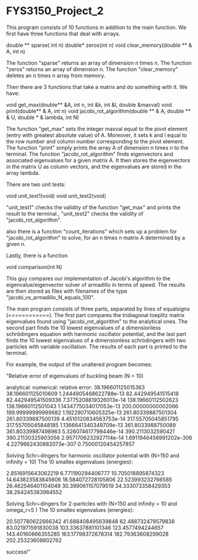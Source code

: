 # FYS3150_Project_2

This program consists of 10 functions in addition to the main function. We first have
three functions that deal with arrays.

double ** sparse( int n)
double* zeros(int n)
void clear_memory(double ** & A, int n)

The function "sparse" returns an array of dimension n times n. 
The function "zeros" returns an array of dimension n.
The function "clear_memory" deletes an n times n array from memory.

Then there are 3 functions that take a matrix and do something with it.
We have:

void get_max(double** &A, int n, int &k, int &l, double &maxval) 
void print(double** & A, int n)
void jacobi_rot_algorithm(double ** & A, double ** & U, double * & lambda, int N)

The function "get_max" sets the integer maxval equal to the pivot element (entry with greatest absolute value) of A.
Moreover, it sets k and l equal to the row number and column number corresponding to the pivot element.
  The function "print" simply prints the array A of dimension n times n to the terminal.
The function "jacobi_rot_algorithm" finds eigenvectors and associated eigenvalues for a given matrix A.
It then stores the eigenvectors in the matrix U as column vectors, and the eigenvalues are stored in the array lambda.

There are two unit tests:

void unit_test1(void)
void unit_test2(void)

"unit_test1" checks the validity of the function "get_max" and prints the result to the terminal.,
"unit_test2" checks the validity of "jacobi_rot_algorithm".

also there is a function "count_iterations" which sets up a problem for "jacobi_rot_algorithm" to solve,
for an n times n matrix A determined by a given n.

Lastly, there is a function 

void comparison(int N)

This guy compares our implementation of Jacobi's algorithm to the eigenvalue/eigenvector solver of armadillo
in terms of speed. The results are then stored as files with filenames of the type "jacobi_vs_armadillo_N_equals_100".


The main program consists of three parts, separated by lines of equalsigns (============).
The first part compares the tridiagonal toeplitz matrix eigenvalues found using "jacobi_rot_algorithm" to the analytical ones.
The second part finds the 10 lowest eigenvalues of a dimensionless schrödingers equation with harmonic oscillator potential,
and the last part finds the 10 lowest eigenvalues of a dimensionless schrödingers with two particles with variable oscillation.
The results of each part is printed to the terminal.


For example, the output of the unaltered program becomes:

"Relative error of eigenvalues of buckling beam (N = 10)

analytical:     numerical:      relative error:
38.196601125015363      38.196601125010609      1.2444905468622788e-13
82.442949541515418      82.442949541509336      7.3775208819326013e-14
138.19660112502623      138.19660112501043      1.1434775034017053e-13
200.00000000002066      199.99999999999682      1.192290710605325e-13
261.80339887501304      261.80339887500139      4.4510120634563753e-14
317.55705045851795      317.55705045848185      1.1366641340349709e-13
361.8033988750089       361.80339887498963      5.326074617798446e-14
390.2113032590421       390.21130325903056      2.9571706232927114e-14
1.6911946456991202e-306 4.2279662430882073e-307 0.75000120454257857

Solving Schr÷dingers for harmonic oscillator potential with (N=150 and infinity = 10)
The 10 smalles eigenvalues (energies):

2.8516915643062219
6.771190294406777
10.705018895874323
14.643823583845606
18.584072728105806
22.523993232766585
26.462546401104049
30.399061157079519
34.333073358429353
38.264245383984552

Solving Schr÷dingers for 2-particles with (N=150 and infinity = 10 and omega_r=5 )
The 10 smalles eigenvalues (energies):

20.507780622666342
41.688408495639848
62.488732479579838
83.021971591830038
103.33637881101346
123.4577494244657
143.40160866355285
163.17798372678314
182.79363608299028
202.25323608802762

success!"
